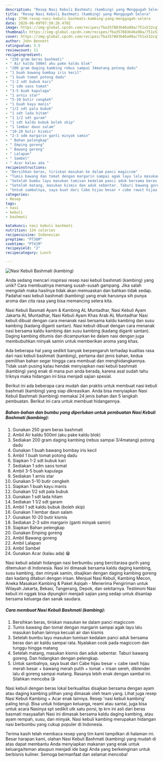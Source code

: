 ```yaml
---
description: "Resep Nasi Kebuli Bashmati (kambing) yang Menggugah Selera"
title: "Resep Nasi Kebuli Bashmati (kambing) yang Menggugah Selera"
slug: 2790-resep-nasi-kebuli-bashmati-kambing-yang-menggugah-selera
date: 2020-06-09T07:50:28.470Z
image: https://img-global.cpcdn.com/recipes/fba357883b46a98a/751x532cq70/nasi-kebuli-bashmati-kambing-foto-resep-utama.jpg
thumbnail: https://img-global.cpcdn.com/recipes/fba357883b46a98a/751x532cq70/nasi-kebuli-bashmati-kambing-foto-resep-utama.jpg
cover: https://img-global.cpcdn.com/recipes/fba357883b46a98a/751x532cq70/nasi-kebuli-bashmati-kambing-foto-resep-utama.jpg
author: John Bennett
ratingvalue: 3.5
reviewcount: 11
recipeingredient:
- "250 gram beras bashmati"
- " Air kaldu 500ml aku pake kaldu blok"
- "200 gram daging kambing rebus sampai 34matang potong dadu"
- "1 buah bawang bombay iris kecil"
- "1 buah tomat potong dadu"
- "1-2 sdt bubuk kari"
- "1 sdm saos tomat"
- "3-5 buah kapulaga"
- "1 arnis star"
- "5-10 butir cengkeh"
- "1 buah kayu manis"
- "1/2 sdt pala bubuk"
- "1 sdt lada hitam"
- "1 1/2 sdt garam"
- "1 sdt kaldu bubuk boleh skip"
- "1 lembar daun salam"
- "10-20 butir kismis"
- "2-3 sdm margarin ganti minyak samin"
- " Bahan pelengkap"
- " Emping goreng"
- " Bawang goreng"
- " Lalapan"
- " Sambel"
- " Acar kalau ada "
recipeinstructions:
- "Bersihkan beras, tiriskan masukan ke dalam panci magiccom"
- "Tumis bawang dan tomat dengan margarin sampai agak layu lalu masukan bahan lainnya kecuali air dan kismis"
- "Setelah bumbu layu masukan tumisan kedalam panci aduk bersama beras dan air kaldu sampai rata. Nyalakan cook pada magiccom dan tunggu hingga matang"
- "Setelah matang, masukan kismis dan aduk sebentar. Taburi bawang goreng. Dan hidangkan dengan pelengkap."
- "Untuk sambalnya, saya buat dari Cabe hijau besar + cabe rawit hijau merah besar + bawang merah putih + tomat + irisan sereh, diblender lalu di goreng sampai matang. Rasanya lebih enak dengan sambal ini. Silahkan mencoba 😘"
categories:
- Resep
tags:
- nasi
- kebuli
- bashmati

katakunci: nasi kebuli bashmati 
nutrition: 124 calories
recipecuisine: Indonesian
preptime: "PT36M"
cooktime: "PT41M"
recipeyield: "2"
recipecategory: Lunch

---
```



![Nasi Kebuli Bashmati (kambing)](https://img-global.cpcdn.com/recipes/fba357883b46a98a/751x532cq70/nasi-kebuli-bashmati-kambing-foto-resep-utama.jpg)

Anda sedang mencari inspirasi resep nasi kebuli bashmati (kambing) yang unik? Cara membuatnya memang susah-susah gampang. Jika salah mengolah maka hasilnya tidak akan memuaskan dan bahkan tidak sedap. Padahal nasi kebuli bashmati (kambing) yang enak harusnya sih punya aroma dan cita rasa yang bisa memancing selera kita.

Nasi Kebuli Basmati Ayam &amp; Kambing AL Muntadhar, Nasi Kebuli Ayam Jakarta AL Muntadhar, Nasi Kebuli Ayam Khas Arab AL Muntadhar Nasi kebuli dibuat dengan cara menanak nasi bersama kaldu kambing dan susu kambing (kadang diganti santan). Nasi kebuli dibuat dengan cara menanak nasi bersama kaldu kambing dan susu kambing (kadang diganti santan). Daging kambing ditumis dan dicampurkan ke dalam nasi dengan juga membubuhkan minyak samin untuk memberikan aroma yang khas.

Ada beberapa hal yang sedikit banyak berpengaruh terhadap kualitas rasa dari nasi kebuli bashmati (kambing), pertama dari jenis bahan, kedua pemilihan bahan segar hingga cara membuat dan menghidangkannya. Tidak usah pusing kalau hendak menyiapkan nasi kebuli bashmati (kambing) yang enak di mana pun anda berada, karena asal sudah tahu triknya maka hidangan ini bisa menjadi sajian spesial.


Berikut ini ada beberapa cara mudah dan praktis untuk membuat nasi kebuli bashmati (kambing) yang siap dikreasikan. Anda bisa menyiapkan Nasi Kebuli Bashmati (kambing) memakai 24 jenis bahan dan 5 langkah pembuatan. Berikut ini cara untuk membuat hidangannya.

<!--inarticleads1-->

##### Bahan-bahan dan bumbu yang diperlukan untuk pembuatan Nasi Kebuli Bashmati (kambing):

1. Gunakan 250 gram beras bashmati
1. Ambil  Air kaldu 500ml (aku pake kaldu blok)
1. Sediakan 200 gram daging kambing (rebus sampai 3/4matang) potong dadu
1. Gunakan 1 buah bawang bombay iris kecil
1. Ambil 1 buah tomat potong dadu
1. Siapkan 1-2 sdt bubuk kari
1. Sediakan 1 sdm saos tomat
1. Ambil 3-5 buah kapulaga
1. Sediakan 1 arnis star
1. Gunakan 5-10 butir cengkeh
1. Siapkan 1 buah kayu manis
1. Gunakan 1/2 sdt pala bubuk
1. Gunakan 1 sdt lada hitam
1. Sediakan 1 1/2 sdt garam
1. Ambil 1 sdt kaldu bubuk (boleh skip)
1. Gunakan 1 lembar daun salam
1. Gunakan 10-20 butir kismis
1. Sediakan 2-3 sdm margarin (ganti minyak samin)
1. Siapkan  Bahan pelengkap
1. Gunakan  Emping goreng
1. Ambil  Bawang goreng
1. Ambil  Lalapan
1. Ambil  Sambel
1. Gunakan  Acar (kalau ada) 😁


Nasi kebuli adalah hidangan nasi berbumbu yang bercitarasa gurih yang ditemukan di Indonesia. Nasi ini dimasak bersama kaldu daging kambing, susu kambing, dan minyak samin, disajikan dengan daging kambing goreng dan kadang ditaburi dengan irisan. Menjual Nasi Kebuli, Kambing Mecon, Aneka Masakan Kambing &amp; Paket Aqiqah - Menerima Pengiriman untuk Wilayah Jakarta, Bekasi, Tangerang, Depok, dan sekitarnya. Testimoni  Nasi kebuli ini nggak bisa dipungkiri menjadi sajian yang sedap untuk disantap bersama keluarga dan sanak saudara. 

<!--inarticleads2-->

##### Cara membuat Nasi Kebuli Bashmati (kambing):

1. Bersihkan beras, tiriskan masukan ke dalam panci magiccom
1. Tumis bawang dan tomat dengan margarin sampai agak layu lalu masukan bahan lainnya kecuali air dan kismis
1. Setelah bumbu layu masukan tumisan kedalam panci aduk bersama beras dan air kaldu sampai rata. Nyalakan cook pada magiccom dan tunggu hingga matang
1. Setelah matang, masukan kismis dan aduk sebentar. Taburi bawang goreng. Dan hidangkan dengan pelengkap.
1. Untuk sambalnya, saya buat dari Cabe hijau besar + cabe rawit hijau merah besar + bawang merah putih + tomat + irisan sereh, diblender lalu di goreng sampai matang. Rasanya lebih enak dengan sambal ini. Silahkan mencoba 😘


Nasi kebuli dengan beras lokal berkualitas disajkan bersama dengan ayam atau daging kambing pilihan yang dimasak oleh team yang. Lihat juga resep Nasi Kebuli Kambing + Acar enak lainnya. Resep &#39;nasi kebuli kambing&#39; paling teruji. Bisa untuk hidangan keluarga, reami atau santai, juga bisa untuk acara Nasinya spt sedikit utk satu porsi, tp krn ini asli dari beras basmati masyaallah Nasi ini dimasak bersama kaldu daging kambing, atau ayam rempah, susu, dan minyak. Nasi kebuli kambing merupakan hidangan nasi berbumbu yang cukup populer di Indonesia. 

Terima kasih telah membaca resep yang tim kami tampilkan di halaman ini. Besar harapan kami, olahan Nasi Kebuli Bashmati (kambing) yang mudah di atas dapat membantu Anda menyiapkan makanan yang enak untuk keluarga/teman ataupun menjadi ide bagi Anda yang berkeinginan untuk berbisnis kuliner. Semoga bermanfaat dan selamat mencoba!
